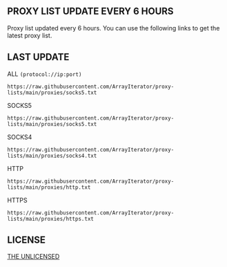 
## PROXY LIST UPDATE EVERY 6 HOURS

Proxy list updated every 6 hours. You can use the following links to get the latest proxy list.

## LAST UPDATE


ALL `(protocol://ip:port)`

```
https://raw.githubusercontent.com/ArrayIterator/proxy-lists/main/proxies/socks5.txt
```

SOCKS5

```
https://raw.githubusercontent.com/ArrayIterator/proxy-lists/main/proxies/socks5.txt
```

SOCKS4

```
https://raw.githubusercontent.com/ArrayIterator/proxy-lists/main/proxies/socks4.txt
```

HTTP

```
https://raw.githubusercontent.com/ArrayIterator/proxy-lists/main/proxies/http.txt
```

HTTPS

```
https://raw.githubusercontent.com/ArrayIterator/proxy-lists/main/proxies/https.txt
```

## LICENSE

[THE UNLICENSED](LICENSE)
